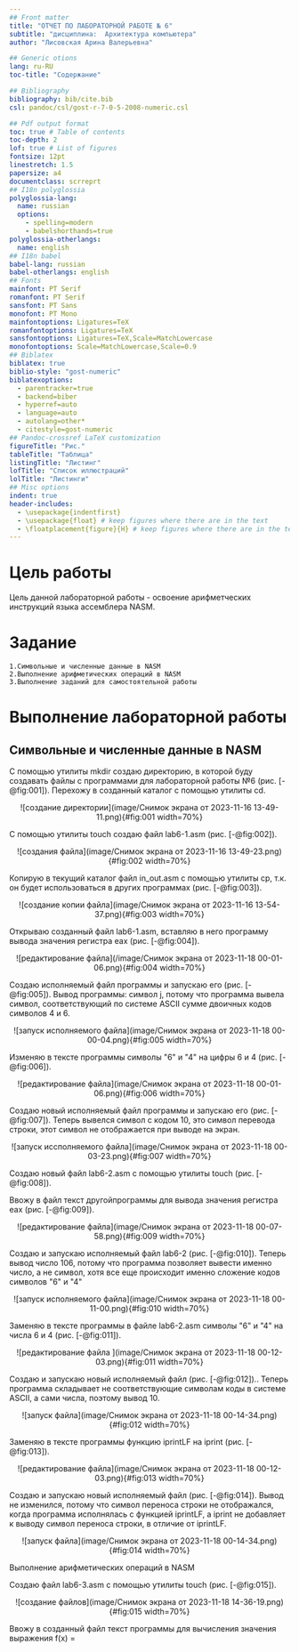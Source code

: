 ```yaml
---
## Front matter
title: "ОТЧЕТ ПО ЛАБОРАТОРНОЙ РАБОТЕ № 6"
subtitle: "дисциплина:	Архитектура компьютера"
author: "Лисовская Арина Валерьевна"

## Generic otions
lang: ru-RU
toc-title: "Содержание"

## Bibliography
bibliography: bib/cite.bib
csl: pandoc/csl/gost-r-7-0-5-2008-numeric.csl

## Pdf output format
toc: true # Table of contents
toc-depth: 2
lof: true # List of figures
fontsize: 12pt
linestretch: 1.5
papersize: a4
documentclass: scrreprt
## I18n polyglossia
polyglossia-lang:
  name: russian
  options:
	- spelling=modern
	- babelshorthands=true
polyglossia-otherlangs:
  name: english
## I18n babel
babel-lang: russian
babel-otherlangs: english
## Fonts
mainfont: PT Serif
romanfont: PT Serif
sansfont: PT Sans
monofont: PT Mono
mainfontoptions: Ligatures=TeX
romanfontoptions: Ligatures=TeX
sansfontoptions: Ligatures=TeX,Scale=MatchLowercase
monofontoptions: Scale=MatchLowercase,Scale=0.9
## Biblatex
biblatex: true
biblio-style: "gost-numeric"
biblatexoptions:
  - parentracker=true
  - backend=biber
  - hyperref=auto
  - language=auto
  - autolang=other*
  - citestyle=gost-numeric
## Pandoc-crossref LaTeX customization
figureTitle: "Рис."
tableTitle: "Таблица"
listingTitle: "Листинг"
lofTitle: "Список иллюстраций"
lolTitle: "Листинги"
## Misc options
indent: true
header-includes:
  - \usepackage{indentfirst}
  - \usepackage{float} # keep figures where there are in the text
  - \floatplacement{figure}{H} # keep figures where there are in the text
---
```

# Цель работы

Цель данной лабораторной работы - освоение арифметческих инструкций языка ассемблера NASM.

# Задание

    1.Символьные и численные данные в NASM
    2.Выполнение арифметических операций в NASM
    3.Выполнение заданий для самостоятельной работы

# Выполнение лабораторной работы

## Символьные и численные данные в NASM

С помощью утилиты mkdir создаю директорию, в которой буду создавать файлы с программами для лабораторной работы №6 (рис. [-@fig:001]). Перехожу в созданный каталог с помощью утилиты cd.

<p align="center">![создание директории](image/Снимок экрана от 2023-11-16 13-49-11.png){#fig:001 width=70%}</p>


С помощью утилиты touch создаю файл lab6-1.asm (рис. [-@fig:002]).

<p align="center">![создания файла](image/Снимок экрана от 2023-11-16 13-49-23.png){#fig:002 width=70%}</p>

Копирую в текущий каталог файл in_out.asm с помощью утилиты cp, т.к. он будет использоваться в других программах (рис. [-@fig:003]). 

<p align="center">![создание копии файла](image/Снимок экрана от 2023-11-16 13-54-37.png){#fig:003 width=70%}</p>

Открываю созданный файл lab6-1.asm, вставляю в него программу вывода значения регистра eax (рис. [-@fig:004]). 

<p align="center">![редактирование файла](/image/Снимок экрана от 2023-11-18 00-01-06.png){#fig:004 width=70%}</p>

Создаю исполняемый файл программы и запускаю его (рис. [-@fig:005]). Вывод программы: символ j, потому что программа вывела символ, соответствующий по системе ASCII сумме двоичных кодов символов 4 и 6.

<p align="center">![запуск исполняемого файла](image/Снимок экрана от 2023-11-18 00-00-04.png){#fig:005 width=70%}</p>

Изменяю в тексте программы символы "6" и "4" на цифры 6 и 4 (рис. [-@fig:006]). 

<p align="center">![редактирование файла](image/Снимок экрана от 2023-11-18 00-01-06.png){#fig:006 width=70%}</p>


Создаю новый исполняемый файл программы и запускаю его (рис. [-@fig:007]). Теперь вывелся символ с кодом 10, это символ перевода строки, этот символ не отображается при выводе на экран.

<p align="center">![запуск иссполняемого файла](image/Снимок экрана от 2023-11-18 00-03-23.png){#fig:007 width=70%}</p>

Создаю новый файл lab6-2.asm с помощью утилиты touch (рис. [-@fig:008]).


Ввожу в файл текст другойпрограммы для вывода значения регистра eax (рис. [-@fig:009]). 

<p align="center">![редактирование файла](image/Снимок экрана от 2023-11-18 00-07-58.png){#fig:009 width=70%}</p>

Создаю и запускаю исполняемый файл lab6-2 (рис. [-@fig:010]). Теперь вывод число 106, потому что программа позволяет вывести именно число, а не символ, хотя все еще происходит именно сложение кодов символов "6" и "4" 

<p align="center">![запуск исполняемого файла](image/Снимок экрана от 2023-11-18 00-11-00.png){#fig:010 width=70%}</p>

Заменяю в тексте программы в файле lab6-2.asm символы "6" и "4" на числа 6 и 4 (рис. [-@fig:011]).

<p align="center">![редактирование файла ](image/Снимок экрана от 2023-11-18 00-12-03.png){#fig:011 width=70%}</p>

Создаю и запускаю новый исполняемый файл (рис. [-@fig:012]).. Теперь программа складывает не соответствующие символам коды в системе ASCII, а сами числа, поэтому вывод 10.

<p align="center">![запуск файла](image/Снимок экрана от 2023-11-18 00-14-34.png){#fig:012 width=70%}</p>

Заменяю в тексте программы функцию iprintLF на iprint (рис. [-@fig:013]).

<p align="center">![редактирование файла](image/Снимок экрана от 2023-11-18 00-12-03.png){#fig:013 width=70%}</p>

Создаю и запускаю новый исполняемый файл (рис. [-@fig:014]). Вывод не изменился, потому что символ переноса строки не отображался, когда программа исполнялась с функцией iprintLF, а iprint не добавляет к выводу символ переноса строки, в отличие от iprintLF.

<p align="center">![запуск файла](image/Снимок экрана от 2023-11-18 00-14-34.png){#fig:014 width=70%}</p>

Выполнение арифметических операций в NASM

Создаю файл lab6-3.asm с помощью утилиты touch (рис. [-@fig:015]).

<p align="center">![создание файлов](image/Снимок экрана от 2023-11-18 14-36-19.png){#fig:015 width=70%}</p>

Ввожу в созданный файл текст программы для вычисления значения выражения f(x) =
